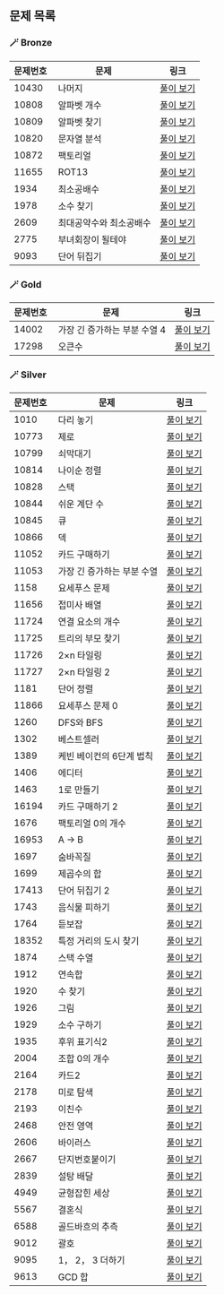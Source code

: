 ## 문제 목록
### 🪄 Bronze
| 문제번호 | 문제 | 링크 |
| ----- | --- | ----- |
|10430 |  나머지 | [풀이 보기](./Bronze/10430. 나머지)|
|10808 |  알파벳 개수 | [풀이 보기](./Bronze/10808. 알파벳 개수)|
|10809 |  알파벳 찾기 | [풀이 보기](./Bronze/10809. 알파벳 찾기)|
|10820 |  문자열 분석 | [풀이 보기](./Bronze/10820. 문자열 분석)|
|10872 |  팩토리얼 | [풀이 보기](./Bronze/10872. 팩토리얼)|
|11655 |  ROT13 | [풀이 보기](./Bronze/11655. ROT13)|
|1934 |  최소공배수 | [풀이 보기](./Bronze/1934. 최소공배수)|
|1978 |  소수 찾기 | [풀이 보기](./Bronze/1978. 소수 찾기)|
|2609 |  최대공약수와 최소공배수 | [풀이 보기](./Bronze/2609. 최대공약수와 최소공배수)|
|2775 |  부녀회장이 될테야 | [풀이 보기](./Bronze/2775. 부녀회장이 될테야)|
|9093 |  단어 뒤집기 | [풀이 보기](./Bronze/9093. 단어 뒤집기)|
### 🪄 Gold
| 문제번호 | 문제 | 링크 |
| ----- | --- | ----- |
|14002 |  가장 긴 증가하는 부분 수열 4 | [풀이 보기](./Gold/14002. 가장 긴 증가하는 부분 수열 4)|
|17298 |  오큰수 | [풀이 보기](./Gold/17298. 오큰수)|
### 🪄 Silver
| 문제번호 | 문제 | 링크 |
| ----- | --- | ----- |
|1010 |  다리 놓기 | [풀이 보기](./Silver/1010. 다리 놓기)|
|10773 |  제로 | [풀이 보기](./Silver/10773. 제로)|
|10799 |  쇠막대기 | [풀이 보기](./Silver/10799. 쇠막대기)|
|10814 |  나이순 정렬 | [풀이 보기](./Silver/10814. 나이순 정렬)|
|10828 |  스택 | [풀이 보기](./Silver/10828. 스택)|
|10844 |  쉬운 계단 수 | [풀이 보기](./Silver/10844. 쉬운 계단 수)|
|10845 |  큐 | [풀이 보기](./Silver/10845. 큐)|
|10866 |  덱 | [풀이 보기](./Silver/10866. 덱)|
|11052 |  카드 구매하기 | [풀이 보기](./Silver/11052. 카드 구매하기)|
|11053 |  가장 긴 증가하는 부분 수열 | [풀이 보기](./Silver/11053. 가장 긴 증가하는 부분 수열)|
|1158 |  요세푸스 문제 | [풀이 보기](./Silver/1158. 요세푸스 문제)|
|11656 |  접미사 배열 | [풀이 보기](./Silver/11656. 접미사 배열)|
|11724 |  연결 요소의 개수 | [풀이 보기](./Silver/11724. 연결 요소의 개수)|
|11725 |  트리의 부모 찾기 | [풀이 보기](./Silver/11725. 트리의 부모 찾기)|
|11726 |  2×n 타일링 | [풀이 보기](./Silver/11726. 2×n 타일링)|
|11727 |  2×n 타일링 2 | [풀이 보기](./Silver/11727. 2×n 타일링 2)|
|1181 |  단어 정렬 | [풀이 보기](./Silver/1181. 단어 정렬)|
|11866 |  요세푸스 문제 0 | [풀이 보기](./Silver/11866. 요세푸스 문제 0)|
|1260 |  DFS와 BFS | [풀이 보기](./Silver/1260. DFS와 BFS)|
|1302 |  베스트셀러 | [풀이 보기](./Silver/1302. 베스트셀러)|
|1389 |  케빈 베이컨의 6단계 법칙 | [풀이 보기](./Silver/1389. 케빈 베이컨의 6단계 법칙)|
|1406 |  에디터 | [풀이 보기](./Silver/1406. 에디터)|
|1463 |  1로 만들기 | [풀이 보기](./Silver/1463. 1로 만들기)|
|16194 |  카드 구매하기 2 | [풀이 보기](./Silver/16194. 카드 구매하기 2)|
|1676 |  팩토리얼 0의 개수 | [풀이 보기](./Silver/1676. 팩토리얼 0의 개수)|
|16953 |  A → B | [풀이 보기](./Silver/16953. A → B)|
|1697 |  숨바꼭질 | [풀이 보기](./Silver/1697. 숨바꼭질)|
|1699 |  제곱수의 합 | [풀이 보기](./Silver/1699. 제곱수의 합)|
|17413 |  단어 뒤집기 2 | [풀이 보기](./Silver/17413. 단어 뒤집기 2)|
|1743 |  음식물 피하기 | [풀이 보기](./Silver/1743. 음식물 피하기)|
|1764 |  듣보잡 | [풀이 보기](./Silver/1764. 듣보잡)|
|18352 |  특정 거리의 도시 찾기 | [풀이 보기](./Silver/18352. 특정 거리의 도시 찾기)|
|1874 |  스택 수열 | [풀이 보기](./Silver/1874. 스택 수열)|
|1912 |  연속합 | [풀이 보기](./Silver/1912. 연속합)|
|1920 |  수 찾기 | [풀이 보기](./Silver/1920. 수 찾기)|
|1926 |  그림 | [풀이 보기](./Silver/1926. 그림)|
|1929 |  소수 구하기 | [풀이 보기](./Silver/1929. 소수 구하기)|
|1935 |  후위 표기식2 | [풀이 보기](./Silver/1935. 후위 표기식2)|
|2004 |  조합 0의 개수 | [풀이 보기](./Silver/2004. 조합 0의 개수)|
|2164 |  카드2 | [풀이 보기](./Silver/2164. 카드2)|
|2178 |  미로 탐색 | [풀이 보기](./Silver/2178. 미로 탐색)|
|2193 |  이친수 | [풀이 보기](./Silver/2193. 이친수)|
|2468 |  안전 영역 | [풀이 보기](./Silver/2468. 안전 영역)|
|2606 |  바이러스 | [풀이 보기](./Silver/2606. 바이러스)|
|2667 |  단지번호붙이기 | [풀이 보기](./Silver/2667. 단지번호붙이기)|
|2839 |  설탕 배달 | [풀이 보기](./Silver/2839. 설탕 배달)|
|4949 |  균형잡힌 세상 | [풀이 보기](./Silver/4949. 균형잡힌 세상)|
|5567 |  결혼식 | [풀이 보기](./Silver/5567. 결혼식)|
|6588 |  골드바흐의 추측 | [풀이 보기](./Silver/6588. 골드바흐의 추측)|
|9012 |  괄호 | [풀이 보기](./Silver/9012. 괄호)|
|9095 |  1， 2， 3 더하기 | [풀이 보기](./Silver/9095. 1， 2， 3 더하기)|
|9613 |  GCD 합 | [풀이 보기](./Silver/9613. GCD 합)|
